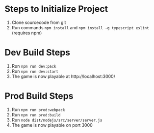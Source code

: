 # Steps to Initialize Project
1. Clone sourcecode from git
2. Run commands `npm install` and `npm install -g typescript eslint` (requires npm)

# Dev Build Steps
1. Run `npm run dev:pack`
2. Run `npm run dev:start`
3. The game is now playable at http://localhost:3000/

# Prod Build Steps
1. Run `npm run prod:webpack`
2. Run `npm run prod:build`
3. Run `node dist/nodejs/src/server/server.js`
4. The game is now playable on port 3000